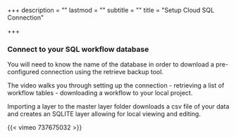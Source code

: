 +++
description = ""
lastmod = ""
subtitle = ""
title = "Setup Cloud SQL Connection"

+++
### Connect to your SQL workflow database

You will need to know the name of the database in order to download a pre-configured connection using the retrieve backup tool.

The video walks you through setting up the connection - retrieving a list of workflow tables - downloading a workflow to your local project.

Importing a layer to the master layer folder downloads a csv file of your data and creates an SQLITE layer allowing for local viewing and editing.

{{< vimeo 737675032 >}}